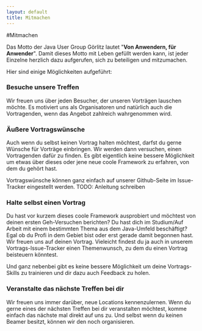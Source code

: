 ```yaml
---
layout: default
title: Mitmachen
---
```


#Mitmachen

Das Motto der Java User Group Görlitz lautet "**Von Anwendern, für Anwender**".
Damit dieses Motto mit Leben gefüllt werden kann, ist jeder Einzelne 
herzlich dazu aufgerufen, sich zu beteiligen und mitzumachen. 

Hier sind einige Möglichkeiten aufgeführt:

### Besuche unsere Treffen
Wir freuen uns über jeden Besucher, der unseren Vorträgen lauschen möchte. 
Es motiviert uns als Organisatoren und natürlich auch die Vortragenden,
wenn das Angebot zahlreich wahrgenommen wird.

### Äußere Vortragswünsche
Auch wenn du selbst keinen Vortrag halten möchtest, darfst du gerne 
Wünsche für Vorträge einbringen. Wir werden dann versuchen, einen Vortragenden
dafür zu finden. Es gibt eigentlich keine bessere Möglichkeit um etwas über dieses
oder jene neue coole Framework zu erfahren, von dem du gehört hast.

Vortragswünsche können ganz einfach auf unserer Github-Seite im Issue-Tracker eingestellt werden.
TODO: Anleitung schreiben

### Halte selbst einen Vortrag
Du hast vor kurzem dieses coole Framework ausprobiert und möchtest von deinen ersten Geh-Versuchen berichten? Du hast dich im Studium/Auf Arbeit mit einem bestimmten Thema aus dem Java-Umfeld beschäftigt? Egal ob du Profi in dem Gebiet bist oder erst gerade damit begonnen hast. Wir freuen uns 
auf deinen Vortrag. Vieleicht findest du ja auch in unserem Vortrags-Issue-Tracker einen Themenwunsch, zu 
dem du einen Vortrag beisteuern könntest. 

Und ganz nebenbei gibt es keine bessere Möglichkeit um deine Vortrags-Skills zu trainieren und dir dazu auch Feedback zu holen.

### Veranstalte das nächste Treffen bei dir
Wir freuen uns immer darüber, neue Locations kennenzulernen. Wenn du gerne eines der nächsten Treffen
bei dir veranstalten möchtest, komme einfach das nächste mal direkt auf uns zu. Und selbst wenn du keinen Beamer besitzt, können wir den noch organisieren. 
